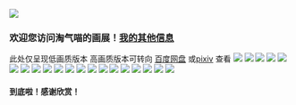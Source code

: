 ![](https://user-images.githubusercontent.com/64893569/183247645-f5e18c9a-08e4-4598-8efd-f76edb38a110.png)
### 欢迎您访问淘气喵的画展！[我的其他信息](https://muselink.cc/taoqila)
此处仅呈现低画质版本 高画质版本可转向 [百度网盘](https://pan.baidu.com/s/1aEz9S4SPS2dgvGnrKheVgg?pwd=love) 或[pixiv](https://www.pixiv.net/users/59091519) 查看
![](https://user-images.githubusercontent.com/64893569/183247646-0d6ce2f4-4ed8-4b47-a5b7-ec31a0bd68cb.png)
![](https://user-images.githubusercontent.com/64893569/183247649-60932776-5eb2-4042-bf47-521cf38dd867.png)
![](https://user-images.githubusercontent.com/64893569/183247650-d5b4fcce-999e-493a-a581-9d86e521625d.png)
![](https://user-images.githubusercontent.com/64893569/183247651-c15f4b57-6549-4697-aaad-53582dd45af3.png)
![](https://user-images.githubusercontent.com/64893569/183247652-504e868d-3dfc-48ca-a5c0-a51ada46f800.png)
![](https://user-images.githubusercontent.com/64893569/183247653-148d2aa9-a589-444c-901c-d392712a44bc.png)
![](https://user-images.githubusercontent.com/64893569/183247655-463a2423-6565-44d2-a60c-588f028dd695.png)
![](https://user-images.githubusercontent.com/64893569/183247656-c61a9d15-8371-4d01-8685-00d1b81ba525.png)
![](https://user-images.githubusercontent.com/64893569/183247657-77d0121b-c399-4a5d-a151-eb00f5599e64.png)
![](https://user-images.githubusercontent.com/64893569/183247658-be8518f7-f528-40d7-94de-a6887fef54f7.png)
![](https://user-images.githubusercontent.com/64893569/183247661-17f11560-16ec-47e3-861a-43e982ad00b5.png)
![](https://user-images.githubusercontent.com/64893569/183247662-6ffbbe4f-f739-46f2-8914-93c7a2ffc8a6.png)
![](https://user-images.githubusercontent.com/64893569/183247663-ebce1a30-a68d-4367-bea7-256953415ebb.png)
![](https://user-images.githubusercontent.com/64893569/183247664-500eed14-c7ec-4ce8-a1ef-2ae523227b37.png)
![](https://user-images.githubusercontent.com/64893569/183247666-007e0f4e-6804-45ab-a031-66f418308ac1.png)
![](https://user-images.githubusercontent.com/64893569/183247669-540587c3-77c6-48d0-87f2-2ba2ce409103.png)
![](https://user-images.githubusercontent.com/64893569/183247671-d15eeff9-604a-4acf-a593-122907edb9b4.png)
![](https://user-images.githubusercontent.com/64893569/183247672-cfc658c0-3d9e-499c-afc2-bc1583c26a37.png)
![](https://user-images.githubusercontent.com/64893569/183247673-53900cf4-28d5-4c87-9e2c-7507d992ff4f.png)
![](https://user-images.githubusercontent.com/64893569/183247675-f360d323-7e08-45b9-8330-fee3740997b3.png)
#### 到底啦！感谢欣赏！
